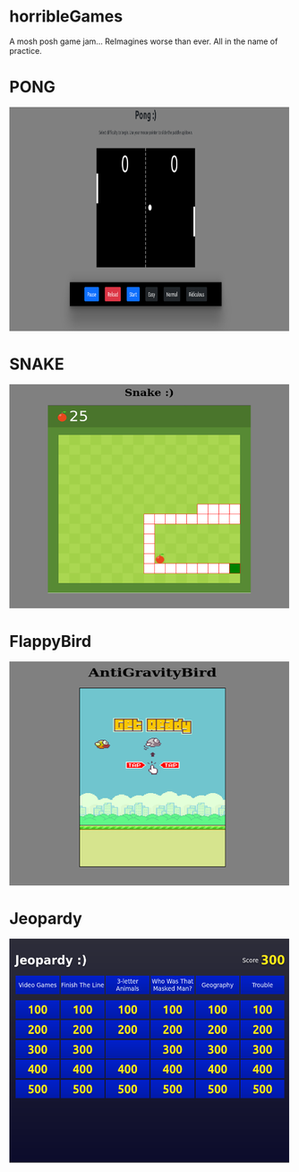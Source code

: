 # horribleGames
A mosh posh game jam... ReImagines worse than ever. All in the name of practice. 

# PONG

<img src="/pongImg.png" width="500" height="400">

# SNAKE
<img src="/snake/snakegame.png" width="500" height="400">

# FlappyBird
<img src="/flappyBird/antiGravityBird.png" width="500" height="400">

# Jeopardy
<img src="/jeopardy/jeopardyImg.png" width="500" height="400" />

